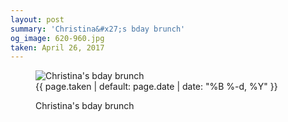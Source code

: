 ```yaml
---
layout: post
summary: 'Christina&#x27;s bday brunch'
og_image: 620-960.jpg
taken: April 26, 2017
---
```


<figure class="post">
 <img alt="Christina's bday brunch" sizes="(min-width: 700px) 50vw, calc(100vw - 2rem)" src="{{ site.assets_url }}/620-480.jpg" srcset="{{ site.assets_url }}/620-240.jpg 240w, {{ site.assets_url }}/620-480.jpg 480w, {{ site.assets_url }}/620-720.jpg 720w, {{ site.assets_url }}/620-960.jpg 960w"/>
 <figcaption>
  <time>
   {{ page.taken | default: page.date | date: "%B %-d, %Y" }}
  </time>
  <p>
   Christina's bday brunch
  </p>
 </figcaption>
</figure>
